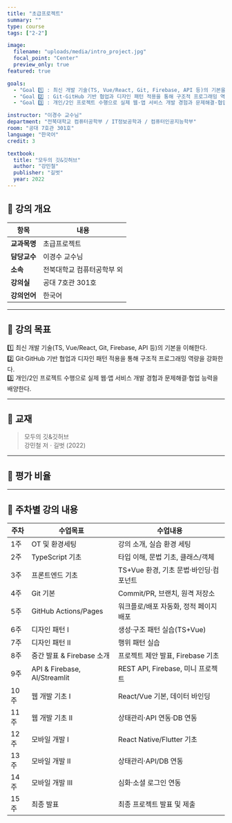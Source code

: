 ```yaml
---
title: "초급프로젝트"
summary: ""
type: course
tags: ["2-2"]

image:
  filename: "uploads/media/intro_project.jpg"
  focal_point: "Center"
  preview_only: true
featured: true

goals:
  - "Goal 1️⃣ : 최신 개발 기술(TS, Vue/React, Git, Firebase, API 등)의 기본을 이해한다."
  - "Goal 2️⃣ : Git·GitHub 기반 협업과 디자인 패턴 적용을 통해 구조적 프로그래밍 역량을 강화한다."
  - "Goal 3️⃣ : 개인/2인 프로젝트 수행으로 실제 웹·앱 서비스 개발 경험과 문제해결·협업 능력을 배양한다."

instructor: "이경수 교수님"
department: "전북대학교 컴퓨터공학부 / IT정보공학과 / 컴퓨터인공지능학부"
room: "공대 7호관 301호"
language: "한국어"
credit: 3

textbook:
  title: "모두의 깃&깃허브"
  author: "강민철"
  publisher: "길벗"
  year: 2022
---
```


<!--more-->

## 📘 강의 개요

| 항목 | 내용 |
|------|------|
| **교과목명** | 초급프로젝트 |
| **담당교수** | 이경수 교수님 |
| **소속** | 전북대학교 컴퓨터공학부 외 |
| **강의실** | 공대 7호관 301호 |
| **강의언어** | 한국어 |

---

## 🎯 강의 목표

1️⃣ 최신 개발 기술(TS, Vue/React, Git, Firebase, API 등)의 기본을 이해한다.  
2️⃣ Git·GitHub 기반 협업과 디자인 패턴 적용을 통해 구조적 프로그래밍 역량을 강화한다.  
3️⃣ 개인/2인 프로젝트 수행으로 실제 웹·앱 서비스 개발 경험과 문제해결·협업 능력을 배양한다.

---

## 📖 교재

> 모두의 깃&깃허브  
> 강민철 저 · 길벗 (2022)

---

## 🧮 평가 비율

<canvas id="chart-introproj" width="400" height="400"></canvas>
<script>
const cIP = document.getElementById('chart-introproj');
new Chart(cIP, {
  type: 'pie',
  data: {
    labels: ['중간고사', '기말고사', '출석', '과제', '발표/토론', '수업태도', '기타'],
    datasets: [{ data: [20, 40, 10, 20, 10, 0, 0], backgroundColor: ['#9ad0f5','#ffb7b2','#ffdac1','#b5ead7','#c7ceea','#f6a5c0','#cfd8dc'], borderColor:'#222', borderWidth:2 }]
  },
  options: { plugins:{ legend:{ position:'bottom' } } }
});
</script>

---

## 📆 주차별 강의 내용

| 주차 | 수업목표 | 수업내용 |
|------|-----------|-----------|
| 1주 | OT 및 환경세팅 | 강의 소개, 실습 환경 세팅 |
| 2주 | TypeScript 기초 | 타입 이해, 문법 기초, 클래스/객체 |
| 3주 | 프론트엔드 기초 | TS+Vue 환경, 기초 문법·바인딩·컴포넌트 |
| 4주 | Git 기본 | Commit/PR, 브랜치, 원격 저장소 |
| 5주 | GitHub Actions/Pages | 워크플로/배포 자동화, 정적 페이지 배포 |
| 6주 | 디자인 패턴 I | 생성·구조 패턴 실습(TS+Vue) |
| 7주 | 디자인 패턴 II | 행위 패턴 실습 |
| 8주 | 중간 발표 & Firebase 소개 | 프로젝트 제안 발표, Firebase 기초 |
| 9주 | API & Firebase, AI/Streamlit | REST API, Firebase, 미니 프로젝트 |
| 10주 | 웹 개발 기초 I | React/Vue 기본, 데이터 바인딩 |
| 11주 | 웹 개발 기초 II | 상태관리·API 연동·DB 연동 |
| 12주 | 모바일 개발 I | React Native/Flutter 기초 |
| 13주 | 모바일 개발 II | 상태관리·API/DB 연동 |
| 14주 | 모바일 개발 III | 심화·소셜 로그인 연동 |
| 15주 | 최종 발표 | 최종 프로젝트 발표 및 제출 |

